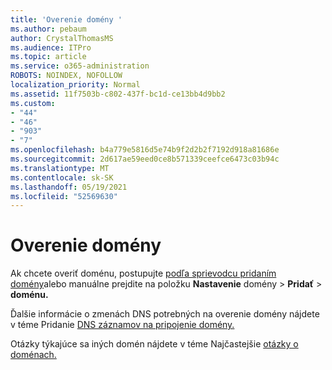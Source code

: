 ```yaml
---
title: 'Overenie domény '
ms.author: pebaum
author: CrystalThomasMS
ms.audience: ITPro
ms.topic: article
ms.service: o365-administration
ROBOTS: NOINDEX, NOFOLLOW
localization_priority: Normal
ms.assetid: 11f7503b-c802-437f-bc1d-ce13bb4d9bb2
ms.custom:
- "44"
- "46"
- "903"
- "7"
ms.openlocfilehash: b4a779e5816d5e74b9f2d2b2f7192d918a81686e
ms.sourcegitcommit: 2d617ae59eed0ce8b571339ceefce6473c03b94c
ms.translationtype: MT
ms.contentlocale: sk-SK
ms.lasthandoff: 05/19/2021
ms.locfileid: "52569630"
---
```

# <a name="how-to-verify-your-domain"></a>Overenie domény

Ak chcete overiť doménu, postupujte [podľa sprievodcu pridaním domény](https://admin.microsoft.com/Adminportal#/Domains/Wizard)alebo manuálne prejdite na položku **Nastavenie** domény  >  **Pridať**  >  **doménu.**

Ďalšie informácie o zmenách DNS potrebných na overenie domény nájdete v téme Pridanie [DNS záznamov na pripojenie domény.](/microsoft-365/admin/get-help-with-domains/create-dns-records-at-any-dns-hosting-provider)

Otázky týkajúce sa iných domén nájdete v téme Najčastejšie [otázky o doménach.](/microsoft-365/admin/setup/domains-faq)
